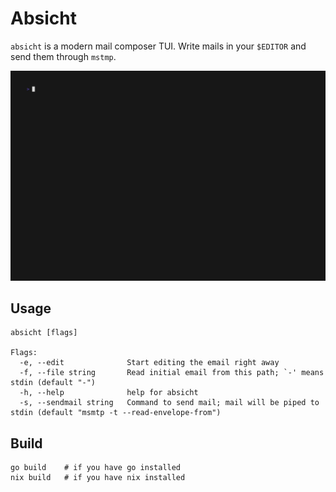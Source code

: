 # Absicht

`absicht` is a modern mail composer TUI. Write mails in your `$EDITOR` and send
them through `mstmp`.

![A demo showing how to view and edit a saved file](demo.gif)

## Usage

    absicht [flags]

    Flags:
      -e, --edit              Start editing the email right away
      -f, --file string       Read initial email from this path; `-' means stdin (default "-")
      -h, --help              help for absicht
      -s, --sendmail string   Command to send mail; mail will be piped to stdin (default "msmtp -t --read-envelope-from")

## Build

    go build    # if you have go installed
    nix build   # if you have nix installed
